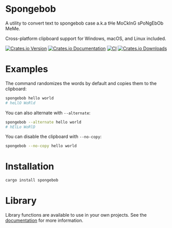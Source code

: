 # Spongebob
A utility to convert text to spongebob case a.k.a tHe MoCkInG sPoNgEbOb MeMe.

Cross-platform clipboard support for Windows, macOS, and Linux included.

[![Crates.io Version](https://img.shields.io/crates/v/spongebob?logo=rust)](https://crates.io/crates/spongebob)
[![Crates.io Documentation](https://docs.rs/spongebob/badge.svg)](https://docs.rs/spongebob)
[![CI](https://img.shields.io/github/actions/workflow/status/asasine/spongebob/rust.yaml?branch=main&logo=github&label=CI)](https://github.com/asasine/spongebob/actions/workflows/rust.yaml?query=branch%3Amain)
[![Crates.io Downloads](https://img.shields.io/crates/d/spongebob)](https://crates.io/crates/spongebob)


# Examples
The command randomizes the words by default and copies them to the clipboard:
```bash
spongebob hello world
# heLlO WoRld
```

You can also alternate with `--alternate`:
```bash
spongebob --alternate hello world
# hElLo WoRlD
```

You can disable the clipboard with `--no-copy`:
```bash
spongebob --no-copy hello world
```

# Installation
```bash
cargo install spongebob
```

# Library
Library functions are available to use in your own projects. See the [documentation](https://docs.rs/spongebob) for more information.
